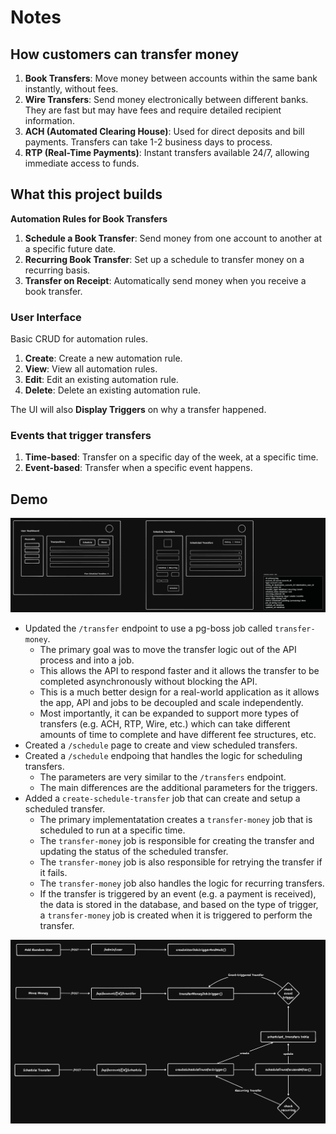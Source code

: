 # Notes

## How customers can transfer money

1. **Book Transfers**: Move money between accounts within the same bank instantly, without fees.
2. **Wire Transfers**: Send money electronically between different banks. They are fast but may have fees and require detailed recipient information.
3. **ACH (Automated Clearing House)**: Used for direct deposits and bill payments. Transfers can take 1-2 business days to process.
4. **RTP (Real-Time Payments)**: Instant transfers available 24/7, allowing immediate access to funds.

## What this project builds

**Automation Rules for Book Transfers**

1. **Schedule a Book Transfer**: Send money from one account to another at a specific future date.
2. **Recurring Book Transfer**: Set up a schedule to transfer money on a recurring basis.
3. **Transfer on Receipt**: Automatically send money when you receive a book transfer.

### User Interface

Basic CRUD for automation rules.

1. **Create**: Create a new automation rule.
2. **View**: View all automation rules.
3. **Edit**: Edit an existing automation rule.
4. **Delete**: Delete an existing automation rule.

The UI will also **Display Triggers** on why a transfer happened.

### Events that trigger transfers

1. **Time-based**: Transfer on a specific day of the week, at a specific time.
2. **Event-based**: Transfer when a specific event happens.

## Demo

![Wireframe](./docs/wireframe.png)

- Updated the `/transfer` endpoint to use a pg-boss job called `transfer-money`.
  - The primary goal was to move the transfer logic out of the API process and into a job.
  - This allows the API to respond faster and it allows the transfer to be completed asynchronously without blocking the API.
  - This is a much better design for a real-world application as it allows the app, API and jobs to be decoupled and scale independently.
  - Most importantly, it can be expanded to support more types of transfers (e.g. ACH, RTP, Wire, etc.) which can take different amounts of time to complete and have different fee structures, etc.
- Created a `/schedule` page to create and view scheduled transfers.
- Created a `/schedule` endpoing that handles the logic for scheduling transfers.
  - The parameters are very similar to the `/transfers` endpoint.
  - The main differences are the additional parameters for the triggers.
- Added a `create-schedule-transfer` job that can create and setup a scheduled transfer.
  - The primary implementatation creates a `transfer-money` job that is scheduled to run at a specific time.
  - The `transfer-money` job is responsible for creating the transfer and updating the status of the scheduled transfer.
  - The `transfer-money` job is also responsible for retrying the transfer if it fails.
  - The `transfer-money` job also handles the logic for recurring transfers.
  - If the transfer is triggered by an event (e.g. a payment is received), the data is stored in the database, and based on the type of trigger, a `transfer-money` job is created when it is triggered to perform the transfer.

![Endpoints](./docs/endpoints.png)
